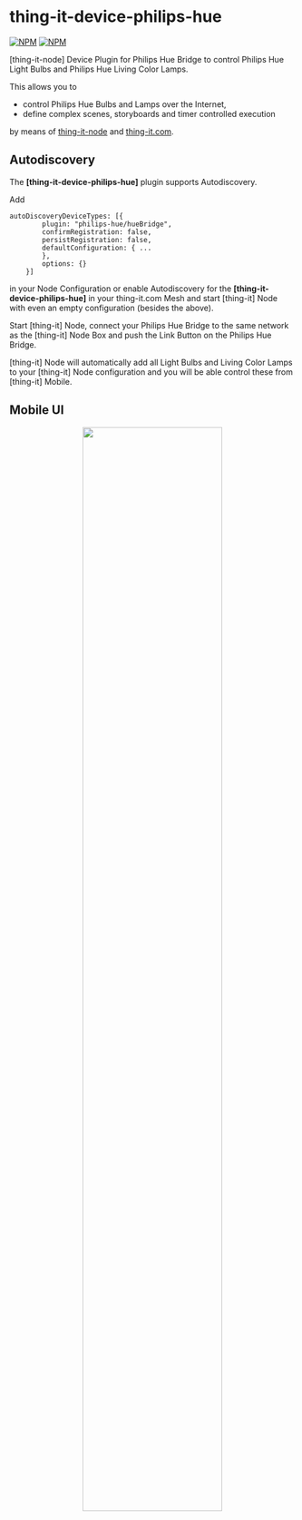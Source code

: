 # thing-it-device-philips-hue

[![NPM](https://nodei.co/npm/thing-it-device-philips-hue.png)](https://nodei.co/npm/thing-it-device-philips-hue/)
[![NPM](https://nodei.co/npm-dl/thing-it-device-philips-hue.png)](https://nodei.co/npm/thing-it-device-philips-hue/)

[thing-it-node] Device Plugin for Philips Hue Bridge to control Philips Hue Light Bulbs and Philips Hue Living Color Lamps.

This allows you to 

* control Philips Hue Bulbs and Lamps over the Internet,
* define complex scenes, storyboards and timer controlled execution 

by means of [thing-it-node](https://github.com/marcgille/thing-it-node) and [thing-it.com](http://www.thing-it.com).

## Autodiscovery

The **[thing-it-device-philips-hue]** plugin supports Autodiscovery.

Add

```
autoDiscoveryDeviceTypes: [{
        plugin: "philips-hue/hueBridge",
        confirmRegistration: false,
        persistRegistration: false,
        defaultConfiguration: { ...
        },
        options: {}
    }]
```

in your Node Configuration or enable Autodiscovery for the **[thing-it-device-philips-hue]** in your thing-it.com Mesh and start
[thing-it] Node with even an empty configuration (besides the above).

Start [thing-it] Node, connect your Philips Hue Bridge to the same network as the [thing-it] Node Box and push the 
Link Button on the Philips Hue Bridge.

[thing-it] Node will automatically add all Light Bulbs and Living Color Lamps to your [thing-it] Node configuration and 
you will be able control these from [thing-it] Mobile.

## Mobile UI

<p align="center"><a href="./documentation/images/mobile-ui.png"><img src="./documentation/images/mobile-client.png" width="70%" height="70%"></a></p>
